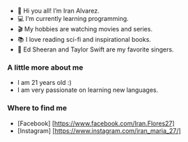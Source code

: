 - 👋 Hi you all! I’m Iran Alvarez.
- 💻 I’m currently learning programming.
- 🎬 My hobbies are watching movies and series.
- 📚 I love reading sci-fi and inspirational books.
- 🎵 Ed Sheeran and Taylor Swift are my favorite singers.


### A little more about me
- I am 21 years old :)
- I am very passionate on learning new languages.


### Where to find me
- [Facebook] [https://www.facebook.com/Iran.Flores27]
- [Instagram] [https://www.instagram.com/iran_maria_27/]



